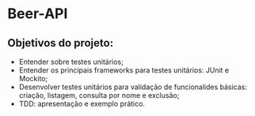 # Beer-API

## Objetivos do projeto:

* Entender sobre testes unitários;
* Entender os principais frameworks para testes unitários: JUnit e Mockito;
* Desenvolver testes unitários para validação de funcionalides básicas: criação, listagem, consulta por nome e exclusão;
* TDD: apresentação e exemplo prático. 
